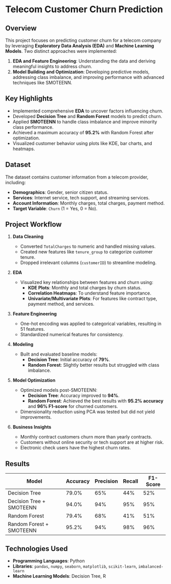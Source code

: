 # Telecom Customer Churn Prediction

## Overview
This project focuses on predicting customer churn for a telecom company by leveraging **Exploratory Data Analysis (EDA)** and **Machine Learning Models**. Two distinct approaches were implemented:
1. **EDA and Feature Engineering**: Understanding the data and deriving meaningful insights to address churn.
2. **Model Building and Optimization**: Developing predictive models, addressing class imbalance, and improving performance with advanced techniques like SMOTEENN.

## Key Highlights
- Implemented comprehensive **EDA** to uncover factors influencing churn.
- Developed **Decision Tree** and **Random Forest** models to predict churn.
- Applied **SMOTEENN** to handle class imbalance and improve minority class performance.
- Achieved a maximum accuracy of **95.2%** with Random Forest after optimization.
- Visualized customer behavior using plots like KDE, bar charts, and heatmaps.

## Dataset
The dataset contains customer information from a telecom provider, including:
- **Demographics**: Gender, senior citizen status.
- **Services**: Internet service, tech support, and streaming services.
- **Account Information**: Monthly charges, total charges, payment method.
- **Target Variable**: `Churn` (1 = Yes, 0 = No).

## Project Workflow
1. **Data Cleaning**
   - Converted `TotalCharges` to numeric and handled missing values.
   - Created new features like `tenure_group` to categorize customer tenure.
   - Dropped irrelevant columns (`customerID`) to streamline modeling.

2. **EDA**
   - Visualized key relationships between features and churn using:
     - **KDE Plots**: Monthly and total charges by churn status.
     - **Correlation Heatmaps**: To understand feature importance.
     - **Univariate/Multivariate Plots**: For features like contract type, payment method, and services.

3. **Feature Engineering**
   - One-hot encoding was applied to categorical variables, resulting in 51 features.
   - Standardized numerical features for consistency.

4. **Modeling**
   - Built and evaluated baseline models:
     - **Decision Tree**: Initial accuracy of **79%**.
     - **Random Forest**: Slightly better results but struggled with class imbalance.

5. **Model Optimization**
   - Optimized models post-SMOTEENN:
     - **Decision Tree**: Accuracy improved to **94%**.
     - **Random Forest**: Achieved the best results with **95.2% accuracy** and **96% F1-score** for churned customers.
   - Dimensionality reduction using PCA was tested but did not yield improvements.

6. **Business Insights**
   - Monthly contract customers churn more than yearly contracts.
   - Customers without online security or tech support are at higher risk.
   - Electronic check users have the highest churn rates.

## Results
| Model                  | Accuracy | Precision | Recall | F1-Score |
|------------------------|----------|-----------|--------|----------|
| Decision Tree          | 79.0%    | 65%       | 44%    | 52%      |
| Decision Tree + SMOTEENN | 94.0%    | 94%       | 95%    | 95%      |
| Random Forest          | 79.4%    | 68%       | 41%    | 51%      |
| Random Forest + SMOTEENN | 95.2%    | 94%       | 98%    | 96%      |

## Technologies Used
- **Programming Languages**: Python
- **Libraries**: `pandas`, `numpy`, `seaborn`, `matplotlib`, `scikit-learn`, `imbalanced-learn`
- **Machine Learning Models**: Decision Tree, R
